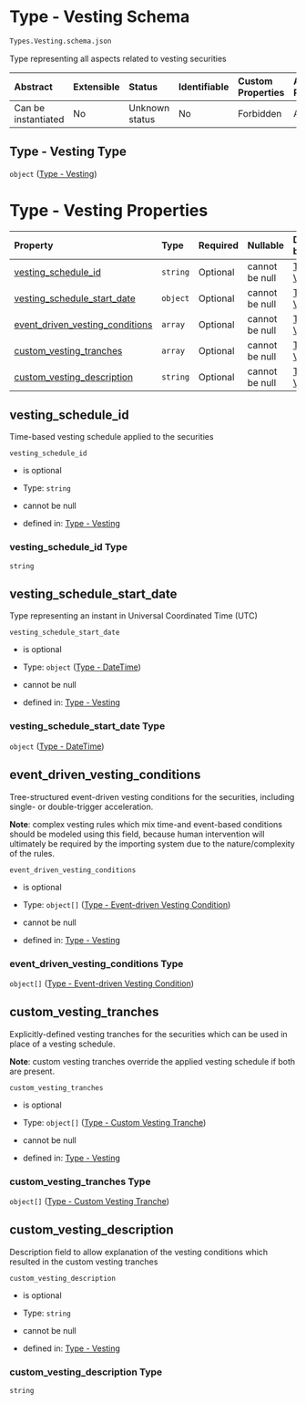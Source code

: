 # Type - Vesting Schema

```txt
Types.Vesting.schema.json
```

Type representing all aspects related to vesting securities

| Abstract            | Extensible | Status         | Identifiable | Custom Properties | Additional Properties | Access Restrictions | Defined In                                                                 |
| :------------------ | :--------- | :------------- | :----------- | :---------------- | :-------------------- | :------------------ | :------------------------------------------------------------------------- |
| Can be instantiated | No         | Unknown status | No           | Forbidden         | Allowed               | none                | [Vesting.schema.json](../types/Vesting.schema.json "open original schema") |

## Type - Vesting Type

`object` ([Type - Vesting](vesting.md))

# Type - Vesting Properties

| Property                                                            | Type     | Required | Nullable       | Defined by                                                                                                                                                       |
| :------------------------------------------------------------------ | :------- | :------- | :------------- | :--------------------------------------------------------------------------------------------------------------------------------------------------------------- |
| [vesting_schedule_id](#vesting_schedule_id)                         | `string` | Optional | cannot be null | [Type - Vesting](vesting-properties-vesting_schedule_id.md "Types.Vesting.schema.json#/properties/vesting_schedule_id")                                          |
| [vesting_schedule_start_date](#vesting_schedule_start_date)         | `object` | Optional | cannot be null | [Type - Vesting](issuer-properties-type---datetime.md "Types.DateTime.schema.json#/properties/vesting_schedule_start_date")                                      |
| [event_driven_vesting_conditions](#event_driven_vesting_conditions) | `array`  | Optional | cannot be null | [Type - Vesting](vesting-properties-vesting-type---eventdrivenvestingcondition-array.md "Types.Vesting.schema.json#/properties/event_driven_vesting_conditions") |
| [custom_vesting_tranches](#custom_vesting_tranches)                 | `array`  | Optional | cannot be null | [Type - Vesting](vesting-properties-vesting-type---customvestingtranche-array.md "Types.Vesting.schema.json#/properties/custom_vesting_tranches")                |
| [custom_vesting_description](#custom_vesting_description)           | `string` | Optional | cannot be null | [Type - Vesting](vesting-properties-custom_vesting_description.md "Types.Vesting.schema.json#/properties/custom_vesting_description")                            |

## vesting_schedule_id

Time-based vesting schedule applied to the securities

`vesting_schedule_id`

*   is optional

*   Type: `string`

*   cannot be null

*   defined in: [Type - Vesting](vesting-properties-vesting_schedule_id.md "Types.Vesting.schema.json#/properties/vesting_schedule_id")

### vesting_schedule_id Type

`string`

## vesting_schedule_start_date

Type representing an instant in Universal Coordinated Time (UTC)

`vesting_schedule_start_date`

*   is optional

*   Type: `object` ([Type - DateTime](issuer-properties-type---datetime.md))

*   cannot be null

*   defined in: [Type - Vesting](issuer-properties-type---datetime.md "Types.DateTime.schema.json#/properties/vesting_schedule_start_date")

### vesting_schedule_start_date Type

`object` ([Type - DateTime](issuer-properties-type---datetime.md))

## event_driven_vesting_conditions

Tree-structured event-driven vesting conditions for the securities, including single- or double-trigger acceleration.

**Note**: complex vesting rules which mix time-and event-based conditions should be modeled using this field, because human intervention will ultimately be required by the importing system due to the nature/complexity of the rules.

`event_driven_vesting_conditions`

*   is optional

*   Type: `object[]` ([Type - Event-driven Vesting Condition](eventdrivenvestingcondition-properties-eventdrivenvestingcondition---typeseventdrivenvestingconditionschemajson-array-type---event-driven-vesting-condition.md))

*   cannot be null

*   defined in: [Type - Vesting](vesting-properties-vesting-type---eventdrivenvestingcondition-array.md "Types.Vesting.schema.json#/properties/event_driven_vesting_conditions")

### event_driven_vesting_conditions Type

`object[]` ([Type - Event-driven Vesting Condition](eventdrivenvestingcondition-properties-eventdrivenvestingcondition---typeseventdrivenvestingconditionschemajson-array-type---event-driven-vesting-condition.md))

## custom_vesting_tranches

Explicitly-defined vesting tranches for the securities which can be used in place of a vesting schedule.

**Note**: custom vesting tranches override the applied vesting schedule if both are present.

`custom_vesting_tranches`

*   is optional

*   Type: `object[]` ([Type - Custom Vesting Tranche](vesting-properties-vesting-type---customvestingtranche-array-type---custom-vesting-tranche.md))

*   cannot be null

*   defined in: [Type - Vesting](vesting-properties-vesting-type---customvestingtranche-array.md "Types.Vesting.schema.json#/properties/custom_vesting_tranches")

### custom_vesting_tranches Type

`object[]` ([Type - Custom Vesting Tranche](vesting-properties-vesting-type---customvestingtranche-array-type---custom-vesting-tranche.md))

## custom_vesting_description

Description field to allow explanation of the vesting conditions which resulted in the custom vesting tranches

`custom_vesting_description`

*   is optional

*   Type: `string`

*   cannot be null

*   defined in: [Type - Vesting](vesting-properties-custom_vesting_description.md "Types.Vesting.schema.json#/properties/custom_vesting_description")

### custom_vesting_description Type

`string`
